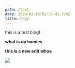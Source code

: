```yaml
---
path: /test
date: 2020-02-18T01:37:41.776Z
title: heyy
---
```

this is a test blog!

**what is up homies**



**this is a new edit whoa**

![](/assets/asdf.png)
